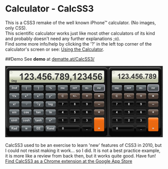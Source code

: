 # Calculator - CalcSS3

This is a CSS3 remake of the well known iPhone™ calculator. (No images, only CSS).<br>
This scientific calculator works just like most other calculators of its kind and probably doesn't need any further explanations ;o).<br>
Find some more info/help by clicking the '?' in the left top corner of the calculator's screen or see: [Using the Calculator](http://dematte.at/calculator#usage).

##Demo
See **demo** at [dematte.at/CalcSS3/](http://www.dematte.at/CalcSS3/)

<img src="images/screenShot.jpg" />

CalcSS3 used to be an exercise to learn 'new' features of CSS3 in 2010, but I could not resist making it work... so I did. It is not a best practice example, it is more like a review from back then, but it works quite good. Have fun!<br>
[Find CalcSS3 as a Chrome extension at the Google App Store](https://chrome.google.com/webstore/detail/iicfbobganffbpdodmdcbcpblomkbeoa)
